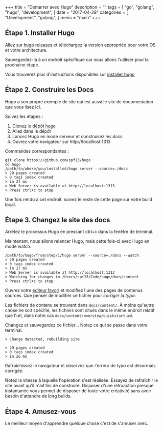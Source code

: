 +++
title = "Démarrer avec Hugo"
description = ""
tags = [
    "go",
    "golang",
    "hugo",
    "development",
]
date = "2017-04-29"
categories = [
    "Development",
    "golang",
]
menu = "main"
+++

## Étape 1. Installer Hugo

Allez sur [hugo releases](https://github.com/spf13/hugo/releases) et téléchargez la version appropriée pour votre OS et votre architecture.

Sauvegardez-la à un endroit spécifique car nous allons l'utiliser pour la prochaine étape.

Vous trouverez plus d'instructions disponibles sur [installer hugo](/overview/installing/)

## Étape 2. Construire les Docs

Hugo a son propre exemple de site qui est aussi le site de documentation que vous lisez ici.

Suivez les étapes :

 1. Clonez le [dépôt hugo](http://github.com/spf13/hugo)
 2. Allez dans le dépôt
 3. Lancez Hugo en mode serveur et construisez les docs
 4. Ouvrez votre navigateur sur http://localhost:1313

Commandes correspondantes :

    git clone https://github.com/spf13/hugo
    cd hugo
    /path/to/where/you/installed/hugo server --source=./docs
    > 29 pages created
    > 0 tags index created
    > in 27 ms
    > Web Server is available at http://localhost:1313
    > Press ctrl+c to stop

Une fois rendu à cet endroit, suivez le reste de cette page sur votre build local.

## Étape 3. Changez le site des docs

Arrêtez le processus Hugo en pressant ctrl+c dans la fenêtre de terminal.

Maintenant, nous allons relancer Hugo, mais cette fois-ci avec Hugo en mode watch.

    /path/to/hugo/from/step/1/hugo server --source=./docs --watch
    > 29 pages created
    > 0 tags index created
    > in 27 ms
    > Web Server is available at http://localhost:1313
    > Watching for changes in /Users/spf13/Code/hugo/docs/content
    > Press ctrl+c to stop


Ouvrez votre [éditeur favori](http://vim.spf13.com) et modifiez l'une des pages de contenus sources. Que penser de modifier ce fichier pour *corriger la typo*.

Les fichiers de contenu se trouvent dans `docs/content/`. À moins qu'autre chose ne soit spécifié, les fichiers sont situés dans le même endroit relatif que l'url, dans notre cas 
`docs/content/overview/quickstart.md`.

Changez et sauvegardez ce fichier... Notez ce qui se passe dans votre terminal.

    > Change detected, rebuilding site

    > 29 pages created
    > 0 tags index created
    > in 26 ms

Rafraîchissez le navigateur et observez que l'erreur de typo est désormais corrigée.

Notez la vitesse à laquelle l'opération s'est réalisée. Essayez de rafraîchir le site avant qu'il n'ait fini de construire. Disposer d'une rétroaction presque instantanée vous permet de disposer de toute votre créativité sans avoir besoin d'attendre de long builds.

## Étape 4. Amusez-vous

Le meilleur moyen d'apprendre quelque chose c'est de s'amuser avec.
